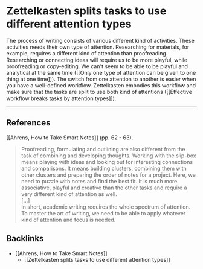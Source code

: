 # Zettelkasten splits tasks to use different attention types
The process of writing consists of various different kind of activities. These activities needs their own type of attention. Researching for materials, for example, requires a different kind of attention than proofreading. Researching or connecting ideas will require us to be more playful, while proofreading or copy-editing. We can't seem to be able to be playful and analytical at the same time ([[Only one type of attention can be given to one thing at one time]]). The switch from one attention to another is easier when you have a well-defined workflow. Zettelkasten embodies this workflow and make sure that the tasks are split to use both kind of attentions ([[Effective workflow breaks tasks by attention types]]).

---
## References
[[Ahrens, How to Take Smart Notes]] (pp. 62 - 63).
> Proofreading, formulating and outlining are also different from the task of combining and developing thoughts. Working with the slip-box means playing with ideas and looking out for interesting connections and comparisons. It means building clusters, combining them with other clusters and preparing the order of notes for a project. Here, we need to puzzle with notes and find the best fit. It is much more associative, playful and creative than the other tasks and require a very different kind of attention as well.  
> [...]  
> In short, academic writing requires the whole spectrum of attention. To master the art of writing, we need to be able to apply whatever kind of attention and focus is needed.

## Backlinks
* [[Ahrens, How to Take Smart Notes]]
	* [[Zettelkasten splits tasks to use different attention types]]

<!-- #evergreen #workflow -->

<!-- {BearID:71B274E3-0F88-48B4-AA16-965CE07F7E3A-4797-00000196102027D9} -->
